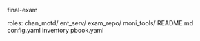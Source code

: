 final-exam

roles:
 chan_motd/
 ent_serv/
 exam_repo/
 moni_tools/
README.md
config.yaml
inventory
pbook.yaml
